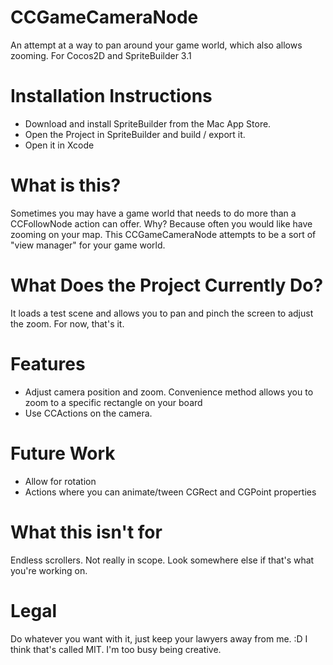 CCGameCameraNode
================

An attempt at a way to pan around your game world, which also allows zooming.  For Cocos2D and SpriteBuilder 3.1

# Installation Instructions

* Download and install SpriteBuilder from the Mac App Store.
* Open the Project in SpriteBuilder and build / export it.
* Open it in Xcode

# What is this?

Sometimes you may have a game world that needs to do more than a CCFollowNode action can offer.  Why?  Because often you would like have zooming on your map.  This CCGameCameraNode attempts to be a sort of "view manager" for your game world.

# What Does the Project Currently Do?

It loads a test scene and allows you to pan and pinch the screen to adjust the zoom.  For now, that's it.

# Features

* Adjust camera position and zoom.  Convenience method allows you to zoom to a specific rectangle on your board
* Use CCActions on the camera.


# Future Work

* Allow for rotation
* Actions where you can animate/tween CGRect and CGPoint properties


# What this isn't for

Endless scrollers.  Not really in scope. Look somewhere else if that's what you're working on.

# Legal

Do whatever you want with it, just keep your lawyers away from me.  :D  I think that's called MIT.  I'm too busy being creative.
